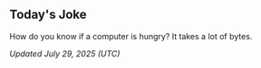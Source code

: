 ## Today's Joke
How do you know if a computer is hungry? It takes a lot of bytes.

*Updated July 29, 2025 (UTC)*
